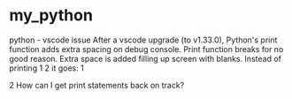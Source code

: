 # my_python
python - vscode issue
After a vscode upgrade (to v1.33.0), Python's print function adds extra spacing on debug console. 
Print function breaks for no good reason. Extra space is added filling up screen with blanks.
Instead of printing 1 2 it goes:
1

2
How can I get print statements back on track?
